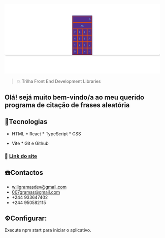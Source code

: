![preview](./js-calculator.png)


> 💥 Trilha Front End Development Libraries

## Olá! sejá muito bem-vindo/a ao meu querido programa de citação de frases aleatória 

## 🚀Tecnologias 

- HTML * React * TypeScript * CSS
* Vite * Git e Github

 ### 🤙 [Link do site](https://wiligramasdev-js-calculator.netlify.app/)

## ☎️Contactos
- wiligramasdev@gmail.com
- 007gramas@gmail.com
- +244 933647402
- +244 950582115

## ⚙️Configurar:
Execute npm start para iniciar o aplicativo.
